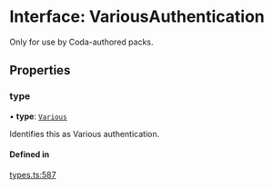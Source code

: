 # Interface: VariousAuthentication

Only for use by Coda-authored packs.

## Properties

### type

• **type**: [`Various`](../enums/AuthenticationType.md#various)

Identifies this as Various authentication.

#### Defined in

[types.ts:587](https://github.com/coda/packs-sdk/blob/main/types.ts#L587)
